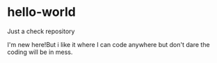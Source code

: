 # hello-world
Just a check repository

I'm new here!But i like it where I can code anywhere but don't dare the coding will be in mess.
